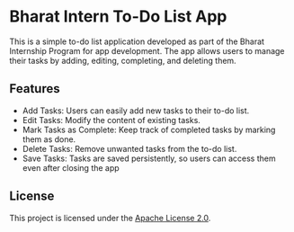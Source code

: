  # Bharat Intern To-Do List App

This is a simple to-do list application developed as part of the Bharat Internship Program for app development. The app allows users to manage their tasks by adding, editing, completing, and deleting them.

## Features

- Add Tasks: Users can easily add new tasks to their to-do list.
- Edit Tasks: Modify the content of existing tasks.
- Mark Tasks as Complete: Keep track of completed tasks by marking them as done.
- Delete Tasks: Remove unwanted tasks from the to-do list.
- Save Tasks: Tasks are saved persistently, so users can access them even after closing the app
  
## License

This project is licensed under the [Apache License 2.0](LICENSE).
